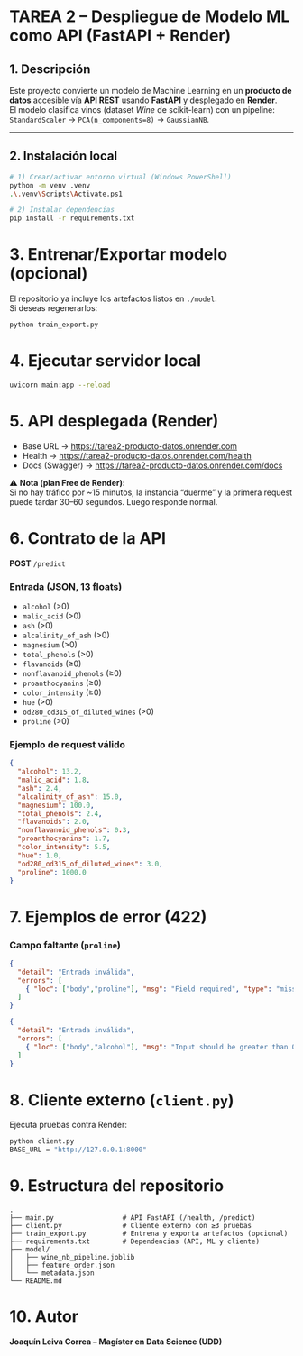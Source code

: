 ﻿# TAREA 2 – Despliegue de Modelo ML como API (FastAPI + Render)

## 1. Descripción
Este proyecto convierte un modelo de Machine Learning en un **producto de datos** accesible vía **API REST** usando **FastAPI** y desplegado en **Render**.  
El modelo clasifica vinos (dataset *Wine* de scikit-learn) con un pipeline: `StandardScaler` → `PCA(n_components=8)` → `GaussianNB`.

---

## 2. Instalación local

```bash
# 1) Crear/activar entorno virtual (Windows PowerShell)
python -m venv .venv
.\.venv\Scripts\Activate.ps1

# 2) Instalar dependencias
pip install -r requirements.txt


```

# 3. Entrenar/Exportar modelo (opcional)

El repositorio ya incluye los artefactos listos en `./model`.  
Si deseas regenerarlos:

```bash
python train_export.py

```
# 4. Ejecutar servidor local

```bash
uvicorn main:app --reload


```
# 5. API desplegada (Render)

- Base URL → https://tarea2-producto-datos.onrender.com  
- Health → https://tarea2-producto-datos.onrender.com/health  
- Docs (Swagger) → https://tarea2-producto-datos.onrender.com/docs  

⚠️ **Nota (plan Free de Render):**  
Si no hay tráfico por ~15 minutos, la instancia “duerme” y la primera request puede tardar 30–60 segundos. Luego responde normal.

# 6. Contrato de la API

**POST** `/predict`  

### Entrada (JSON, 13 floats)
- `alcohol` (>0)  
- `malic_acid` (>0)  
- `ash` (>0)  
- `alcalinity_of_ash` (>0)  
- `magnesium` (>0)  
- `total_phenols` (>0)  
- `flavanoids` (≥0)  
- `nonflavanoid_phenols` (≥0)  
- `proanthocyanins` (≥0)  
- `color_intensity` (≥0)  
- `hue` (>0)  
- `od280_od315_of_diluted_wines` (>0)  
- `proline` (>0)  

### Ejemplo de request válido
```json
{
  "alcohol": 13.2,
  "malic_acid": 1.8,
  "ash": 2.4,
  "alcalinity_of_ash": 15.0,
  "magnesium": 100.0,
  "total_phenols": 2.4,
  "flavanoids": 2.0,
  "nonflavanoid_phenols": 0.3,
  "proanthocyanins": 1.7,
  "color_intensity": 5.5,
  "hue": 1.0,
  "od280_od315_of_diluted_wines": 3.0,
  "proline": 1000.0
}

```
# 7. Ejemplos de error (422)

### Campo faltante (`proline`)
```json
{
  "detail": "Entrada inválida",
  "errors": [
    { "loc": ["body","proline"], "msg": "Field required", "type": "missing" }
  ]
}

{
  "detail": "Entrada inválida",
  "errors": [
    { "loc": ["body","alcohol"], "msg": "Input should be greater than 0", "type": "greater_than" }
  ]
}


```
# 8. Cliente externo (`client.py`)

Ejecuta pruebas contra Render:

```bash
python client.py
BASE_URL = "http://127.0.0.1:8000"


```
# 9. Estructura del repositorio

```text
.
├── main.py                 # API FastAPI (/health, /predict)
├── client.py               # Cliente externo con ≥3 pruebas
├── train_export.py         # Entrena y exporta artefactos (opcional)
├── requirements.txt        # Dependencias (API, ML y cliente)
├── model/
│   ├── wine_nb_pipeline.joblib
│   ├── feature_order.json
│   └── metadata.json
└── README.md

```
# 10. Autor
**Joaquín Leiva Correa – Magíster en Data Science (UDD)**
